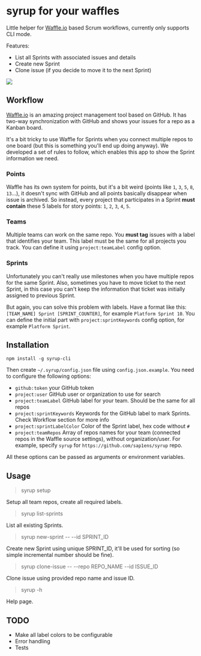 # syrup for your waffles

Little helper for [Waffle.io](https://waffle.io) based Scrum workflows, currently only supports CLI mode.

Features:
- List all Sprints with associated issues and details
- Create new Sprint
- Clone issue (if you decide to move it to the next Sprint)

![](https://db.tt/bxxiKMdK)

## Workflow

[Waffle.io](https://waffle.io) is an amazing project management tool based on GitHub. It has two-way synchronization with GitHub and shows
your issues for a repo as a Kanban board.

It's a bit tricky to use Waffle for Sprints when you connect multiple repos to one board (but this is something you'll end up doing anyway). We developed a set of rules to follow, which enables this app to show the Sprint information we need.

### Points

Waffle has its own system for points, but it's a bit weird (points like `1`, `3`, `5`, `8`, `13`...), it doesn't sync with GitHub and all points basically disappear when issue is archived. So instead, every project that participates in a Sprint **must contain** these 5 labels for story points: `1`, `2`, `3`, `4`, `5`.

### Teams

Multiple teams can work on the same repo. You **must tag** issues with a label that identifies your team. This label must be the same for all projects you track. You can define it using `project:teamLabel` config option.

### Sprints

Unfortunately you can't really use milestones when you have multiple repos for the same Sprint. Also, sometimes you have to move ticket to the next Sprint, in this case you can't keep the information that ticket was initially assigned to previous Sprint.

But again, you can solve this problem with labels. Have a format like this: `[TEAM_NAME] Sprint [SPRINT_COUNTER]`, for example `Platform Sprint 10`. You can define the initial part with `project:sprintKeywords` config option, for example `Platform Sprint`.

## Installation

```
npm install -g syrup-cli
```

Then create `~/.syrup/config.json` file using `config.json.example`. You need to configure the following options:

- `github:token` your GitHub token
- `project:user` GitHub user or organization to use for search
- `project:teamLabel` GitHub label for your team. Should be the same for all repos
- `project:sprintKeywords` Keywords for the GitHub label to mark Sprints. Check Workflow section for more info
- `project:sprintLabelColor` Color of the Sprint label, hex code without `#`
- `project:teamRepos` Array of repos names for your team (connected repos in the Waffle source settings), without organization/user. For example, specify `syrup` for `https://github.com/sap1ens/syrup` repo.

All these options can be passed as arguments or environment variables.

## Usage

> syrup setup

Setup all team repos, create all required labels.

> syrup list-sprints

List all existing Sprints.

> syrup new-sprint -- --id SPRINT_ID

Create new Sprint using unique SPRINT_ID, it'll be used for sorting (so simple incremental number should be fine).

> syrup clone-issue -- --repo REPO_NAME --id ISSUE_ID

Clone issue using provided repo name and issue ID.

> syrup -h

Help page.

## TODO

- Make all label colors to be configurable
- Error handling
- Tests
